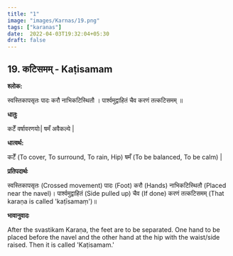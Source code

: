 ```yaml
---
title: "1"
image: "images/Karnas/19.png"
tags: ["karanas"]
date:  2022-04-03T19:32:04+05:30
draft: false
---
```


## 19. कटिसमम् - Kaṭisamam

**श्लोक:**


स्वस्तिकापसृतः पादः करौ नाभिकटिस्थितौ । पार्श्वमुद्वाहितं चैव करणं तत्कटिसमम् ॥


**धातुः**



कटेँ वर्षावरणयोः|
षमँ अवैकल्ये |

**धात्वर्थ:**


कटेँ (To cover, To surround, To rain, Hip)
षमँ (To be balanced, To be calm) |


**प्रतिपदार्थः**



स्वस्तिकापसृतः (Crossed movement) पादः (Foot) करौ (Hands) नाभिकटिस्थितौ (Placed near the navel)। पार्श्वमुद्वाहितं (Side pulled up) चैव (If done) करणं तत्कटिसमम् (That karaṇa is called 'kaṭīsamaṃ')॥

**भावानुवादः**


After the sv‍astikam Karaṇa, the feet are to be separated. One hand to be placed before the navel and the other hand at the hip with the waist/side raised. Then it is called 'Kaṭisamam.'